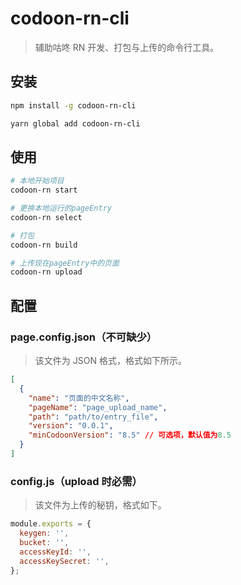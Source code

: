 # codoon-rn-cli

> 辅助咕咚 RN 开发、打包与上传的命令行工具。

## 安装

```bash
npm install -g codoon-rn-cli

yarn global add codoon-rn-cli
```

## 使用

```bash
# 本地开始项目
codoon-rn start

# 更换本地运行的pageEntry
codoon-rn select

# 打包
codoon-rn build

# 上传现在pageEntry中的页面
codoon-rn upload
```

## 配置

### page.config.json（不可缺少）

> 该文件为 JSON 格式，格式如下所示。

```json
[
  {
    "name": "页面的中文名称",
    "pageName": "page_upload_name",
    "path": "path/to/entry_file",
    "version": "0.0.1",
    "minCodoonVersion": "8.5" // 可选项，默认值为8.5
  }
]
```

### config.js（upload 时必需）

> 该文件为上传的秘钥，格式如下。

```javascript
module.exports = {
  keygen: '',
  bucket: '',
  accessKeyId: '',
  accessKeySecret: '',
};
```
